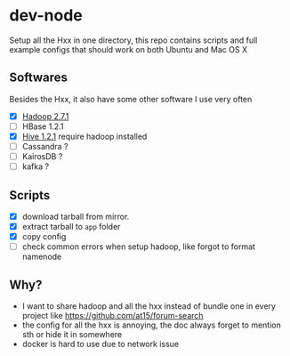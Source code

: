 # dev-node

Setup all the Hxx in one directory, this repo contains scripts and full example configs that should work on both Ubuntu and Mac OS X

## Softwares

Besides the Hxx, it also have some other software I use very often

- [x] [Hadoop 2.7.1](script/hadoop)
- [ ] HBase 1.2.1
- [x] [Hive 1.2.1](script/hive) require hadoop installed
- [ ] Cassandra ?
- [ ] KairosDB ?
- [ ] kafka ?

## Scripts

- [x] download tarball from mirror.
- [x] extract tarball to `app` folder
- [x] copy config 
- [ ] check common errors when setup hadoop, like forgot to format namenode 

## Why?

- I want to share hadoop and all the hxx instead of bundle one in every project like https://github.com/at15/forum-search
- the config for all the hxx is annoying, the doc always forget to mention sth or hide it in somewhere
- docker is hard to use due to network issue


